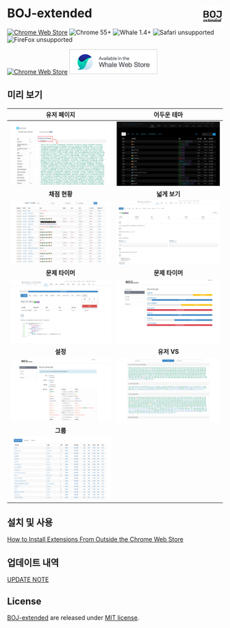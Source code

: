 # BOJ-extended <img align="right" src="icons/icon48.png"/>

[![Chrome Web Store](https://img.shields.io/chrome-web-store/v/mfcaadoifdifdnigjmfbekjbhehibfel)](https://chrome.google.com/webstore/detail/boj-%ED%94%84%EB%A1%9C%ED%95%84-%EB%AC%B8%EC%A0%9C-%EB%B3%B4%EA%B8%B0/mfcaadoifdifdnigjmfbekjbhehibfel) ![Chrome 55+](https://img.shields.io/badge/chrome-55%2B-green]) ![Whale 1.4+](https://img.shields.io/badge/whale-1.4%2B-green]) ![Safari unsupported](https://img.shields.io/badge/safari-not%20tested-lightgray) ![FireFox unsupported](https://img.shields.io/badge/firefox-not%20tested-lightgray)

[![Chrome Web Store](https://storage.googleapis.com/chrome-gcs-uploader.appspot.com/image/WlD8wC6g8khYWPJUsQceQkhXSlv1/UV4C4ybeBTsZt43U4xis.png)](https://chrome.google.com/webstore/detail/boj-%ED%94%84%EB%A1%9C%ED%95%84-%EB%AC%B8%EC%A0%9C-%EB%B3%B4%EA%B8%B0/mfcaadoifdifdnigjmfbekjbhehibfel) [![Naver Whale Store](docs/images/whalestore-sm.png)](https://store.whale.naver.com/detail/epdpeloboklojnaelckeihkghcgebhnp)

## 미리 보기

|                  **유저 페이지**                  |                   **어두운 테마**                    |
| :-----------------------------------------------: | :--------------------------------------------------: |
|   ![User Page](docs/images/screenshot-user.png)   | ![Dark Theme](docs/images/screenshot-theme-dark.png) |
|                   **채점 현황**                   |                    **넓게 보기**                     |
| ![Status Page](docs/images/screenshot-status.png) |   ![Wide Screen](docs/images/screenshot-wide.png)    |
|                  **문제 타이머**                  |                   **문제 타이머**                    |
|    ![Timer](docs/images/screenshot-timer2.png)    |   ![Timer List](docs/images/screenshot-timer.png)    |
|                     **설정**                      |                     **유저 VS**                      |
|   ![Option](docs/images/screenshot-option.png)    |         ![VS](docs/images/screenshot-vs.png)         |
|                     **그룹**                      |                                                      |
| ![Groups](docs/images/screenshot-group-list.png)  |                                                      |

## 설치 및 사용

[How to Install Extensions From Outside the Chrome Web Store](https://www.howtogeek.com/120743/how-to-install-extensions-from-outside-the-chrome-web-store/)

## 업데이트 내역

[UPDATE NOTE](UPDATENOTE.md)

## License

[BOJ-extended](https://github.com/joonas-yoon/boj-extended/) are released under [MIT license](https://github.com/joonas-yoon/boj-extended/blob/master/LICENSE).
